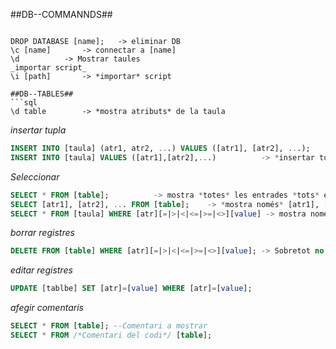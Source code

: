 ##DB--COMMANNDS##

```CREATE DATABASE [name]; -> crear DB

DROP DATABASE [name]; 	-> eliminar DB
\c [name]		-> connectar a [name]
\d 			-> Mostrar taules
_importar script_
\i [path]		-> *importar* script

##DB--TABLES##
```sql
\d table		-> *mostra atributs* de la taula
```
_insertar tupla_ 
```sql
INSERT INTO [taula] (atr1, atr2, ...) VALUES ([atr1], [atr2], ...); 	-> *insertar* nova tupla
INSERT INTO [taula] VALUES ([atr1],[atr2],...) 			-> *insertar tupla
```
_Seleccionar_
```sql
SELECT * FROM [table];			-> mostra *totes* les entrades *tots* els atributs de [taula]
SELECT [atr1], [atr2], ... FROM [table];	-> *mostra només* [atr1], [atr2], ... de totes les tuples de [taula]
SELECT * FROM [taula] WHERE [atr][=|>|<|<=|>=|<>][value] -> mostra nomes els que compleixen la *condició*
```
_borrar registres_
```sql
DELETE FROM [table] WHERE [atr][=|>|<|<=|>=|<>][value];	-> Sobretot no oblidar *WHERE*
```
_editar registres_
```sql
UPDATE [tablbe] SET [atr]=[value] WHERE [atr]=[value];
```
_afegir comentaris_
```sql
SELECT * FROM [table]; --Comentari a mostrar
SELECT * FROM /*Comentari del codi*/ [table];
```
	
				




